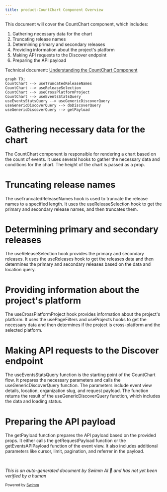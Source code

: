 ```yaml
---
title: product-CountChart Component Overview
---
```

This document will cover the CountChart component, which includes:

1. Gathering necessary data for the chart
2. Truncating release names
3. Determining primary and secondary releases
4. Providing information about the project's platform
5. Making API requests to the Discover endpoint
6. Preparing the API payload

Technical document: <SwmLink doc-title="Understanding the CountChart Component">[Understanding the CountChart Component](/.swm/understanding-the-countchart-component.w2iht4y0.sw.md)</SwmLink>

```mermaid
graph TD;
CountChart --> useTruncatedReleaseNames
CountChart --> useReleaseSelection
CountChart --> useCrossPlatformProject
CountChart --> useEventsStatsQuery
useEventsStatsQuery --> useGenericDiscoverQuery
useGenericDiscoverQuery --> doDiscoverQuery
useGenericDiscoverQuery --> getPayload
```

# Gathering necessary data for the chart

The CountChart component is responsible for rendering a chart based on the count of events. It uses several hooks to gather the necessary data and conditions for the chart. The height of the chart is passed as a prop.

# Truncating release names

The useTruncatedReleaseNames hook is used to truncate the release names to a specified length. It uses the useReleaseSelection hook to get the primary and secondary release names, and then truncates them.

# Determining primary and secondary releases

The useReleaseSelection hook provides the primary and secondary releases. It uses the useReleases hook to get the releases data and then determines the primary and secondary releases based on the data and location query.

# Providing information about the project's platform

The useCrossPlatformProject hook provides information about the project's platform. It uses the usePageFilters and useProjects hooks to get the necessary data and then determines if the project is cross-platform and the selected platform.

# Making API requests to the Discover endpoint

The useEventsStatsQuery function is the starting point of the CountChart flow. It prepares the necessary parameters and calls the useGenericDiscoverQuery function. The parameters include event view details, location, organization slug, and request payload. The function returns the result of the useGenericDiscoverQuery function, which includes the data and loading status.

# Preparing the API payload

The getPayload function prepares the API payload based on the provided props. It either calls the getRequestPayload function or the getEventsAPIPayload function of the event view. It also includes additional parameters like cursor, limit, pagination, and referrer in the payload.

&nbsp;

*This is an auto-generated document by Swimm AI 🌊 and has not yet been verified by a human*

<SwmMeta version="3.0.0" repo-id="Z2l0aHViJTNBJTNBc2VudHJ5LWRlbW8lM0ElM0FTd2ltbS1EZW1v" repo-name="sentry-demo" doc-type="product-flows"><sup>Powered by [Swimm](/)</sup></SwmMeta>
